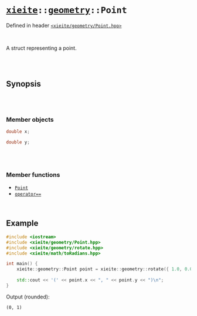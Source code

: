 # [`xieite`](../../README.md)`::`[`geometry`](../../docs/geometry.md)`::Point`
Defined in header [`<xieite/geometry/Point.hpp>`](../../include/xieite/geometry/Point.hpp)

<br/>

A struct representing a point.

<br/><br/>

## Synopsis

<br/><br/>

### Member objects
```cpp
double x;
```
```cpp
double y;
```

<br/><br/>

### Member functions
- [`Point`](../../docs/geometry/Point/constructor.md)
- [`operator==`](../../docs/geometry/Point/operatorEquals.md)

<br/>

## Example
```cpp
#include <iostream>
#include <xieite/geometry/Point.hpp>
#include <xieite/geometry/rotate.hpp>
#include <xieite/math/toRadians.hpp>

int main() {
	xieite::geometry::Point point = xieite::geometry::rotate({ 1.0, 0.0 }, xieite::math::toRadians(90.0));
	
	std::cout << '(' << point.x << ", " << point.y << ")\n";
}
```
Output (rounded):
```
(0, 1)
```
